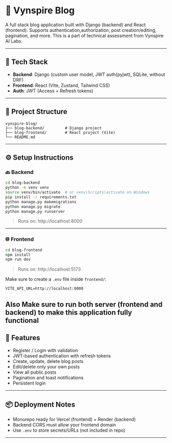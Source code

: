 # 📝 Vynspire Blog

A full stack blog application built with Django (backend) and React (frontend).
Supports authentication,authorization, post creation/editing, pagination, and more.
This is a part of technical assessment from Vynspire AI Labs. 

---

## 🚀 Tech Stack

- **Backend**: Django (custom user model, JWT auth(pyjwt), SQLite, without DRF)
- **Frontend**: React (Vite, Zustand, Tailwind CSS)
- **Auth**: JWT (Access + Refresh tokens)

---

## 📁 Project Structure

```
vynspire-blog/
├── blog-backend/         # Django project
├── blog-frontend/        # React project (Vite)
└── README.md
```

---

## ⚙️ Setup Instructions

### 🔙 Backend

```bash
cd blog-backend
python -m venv venv
source venv/bin/activate  # or venv\Scripts\activate on Windows
pip install -r requirements.txt
python manage.py makemigrations
python manage.py migrate
python manage.py runserver
```

> Runs on: http://localhost:8000

---

### 🌐 Frontend

```bash
cd blog-frontend
npm install
npm run dev
```

> Runs on: http://localhost:5173

Make sure to create a `.env` file inside `frontend/`:

```
VITE_API_URL=http://localhost:8000
```
**Also Make sure to run both server (frontend and backend) to make this application fully functional**
---

## 🧪 Features

- Register / Login with validation
- JWT-based authentication with refresh tokens
- Create, update, delete blog posts
- Edit/delete only your own posts
- View all public posts
- Pagination and toast notifications
- Persistent login 

---

## 📦 Deployment Notes

- Monorepo ready for Vercel (frontend) + Render (backend)
- Backend CORS must allow your frontend domain
- Use `.env` to store secrets/URLs (not included in repo)

---


